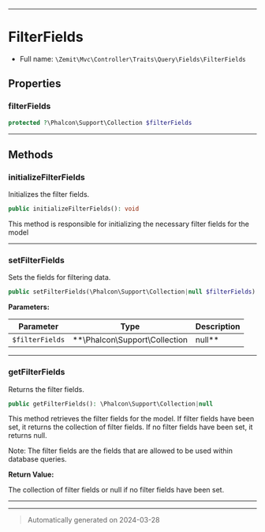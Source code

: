 ***

# FilterFields





* Full name: `\Zemit\Mvc\Controller\Traits\Query\Fields\FilterFields`



## Properties


### filterFields



```php
protected ?\Phalcon\Support\Collection $filterFields
```






***

## Methods


### initializeFilterFields

Initializes the filter fields.

```php
public initializeFilterFields(): void
```

This method is responsible for initializing the necessary filter fields for the model










***

### setFilterFields

Sets the fields for filtering data.

```php
public setFilterFields(\Phalcon\Support\Collection|null $filterFields): void
```








**Parameters:**

| Parameter | Type | Description |
|-----------|------|-------------|
| `$filterFields` | **\Phalcon\Support\Collection|null** | The array of filter fields.<br />Pass null to allow filtering all fields. |





***

### getFilterFields

Returns the filter fields.

```php
public getFilterFields(): \Phalcon\Support\Collection|null
```

This method retrieves the filter fields for the model.
If filter fields have been set, it returns the collection of filter fields.
If no filter fields have been set, it returns null.

Note: The filter fields are the fields that are allowed to be used within database queries.







**Return Value:**

The collection of filter fields or null if no filter fields have been set.




***

***
> Automatically generated on 2024-03-28

